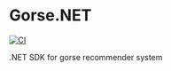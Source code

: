 # Gorse.NET

[![CI](https://github.com/gorse-io/Gorse.NET/actions/workflows/ci.yml/badge.svg)](https://github.com/gorse-io/Gorse.NET/actions/workflows/ci.yml)

.NET SDK for gorse recommender system
